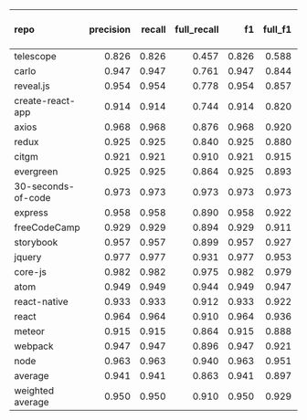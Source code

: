 | repo               |   precision |   recall |   full_recall |    f1 |   full_f1 |   ppcr |   support |   full_support |   Rules Number |   Average Rule Len |
|:-------------------|------------:|---------:|--------------:|------:|----------:|-------:|----------:|---------------:|---------------:|-------------------:|
| telescope          |       0.826 |    0.826 |         0.457 | 0.826 |     0.588 |  0.553 |       172 |            311 |              2 |                2.0 |
| carlo              |       0.947 |    0.947 |         0.761 | 0.947 |     0.844 |  0.804 |      1601 |           1992 |              9 |                5.7 |
| reveal.js          |       0.954 |    0.954 |         0.778 | 0.954 |     0.857 |  0.815 |      8803 |          10799 |             21 |                9.8 |
| create-react-app   |       0.914 |    0.914 |         0.744 | 0.914 |     0.820 |  0.815 |      3505 |           4303 |             14 |                6.4 |
| axios              |       0.968 |    0.968 |         0.876 | 0.968 |     0.920 |  0.905 |      5166 |           5707 |             14 |                7.4 |
| redux              |       0.925 |    0.925 |         0.840 | 0.925 |     0.880 |  0.908 |      4956 |           5461 |             17 |                6.7 |
| citgm              |       0.921 |    0.921 |         0.910 | 0.921 |     0.915 |  0.988 |      5047 |           5107 |             59 |                7.0 |
| evergreen          |       0.925 |    0.925 |         0.864 | 0.925 |     0.893 |  0.934 |     19978 |          21381 |            217 |               11.0 |
| 30-seconds-of-code |       0.973 |    0.973 |         0.973 | 0.973 |     0.973 |  1.000 |     11493 |          11493 |             51 |                8.1 |
| express            |       0.958 |    0.958 |         0.890 | 0.958 |     0.922 |  0.929 |     14453 |          15557 |             27 |                7.8 |
| freeCodeCamp       |       0.929 |    0.929 |         0.894 | 0.929 |     0.911 |  0.962 |     23738 |          24670 |            156 |               12.5 |
| storybook          |       0.957 |    0.957 |         0.899 | 0.957 |     0.927 |  0.939 |     33970 |          36185 |             57 |                9.6 |
| jquery             |       0.977 |    0.977 |         0.931 | 0.977 |     0.953 |  0.953 |     45912 |          48173 |             33 |                9.7 |
| core-js            |       0.982 |    0.982 |         0.975 | 0.982 |     0.979 |  0.993 |     65836 |          66293 |             67 |                8.8 |
| atom               |       0.949 |    0.949 |         0.944 | 0.949 |     0.947 |  0.994 |     17758 |          17860 |            388 |               10.9 |
| react-native       |       0.933 |    0.933 |         0.912 | 0.933 |     0.922 |  0.978 |     88255 |          90259 |            447 |               12.5 |
| react              |       0.964 |    0.964 |         0.910 | 0.964 |     0.936 |  0.944 |     78845 |          83561 |             90 |               11.6 |
| meteor             |       0.915 |    0.915 |         0.864 | 0.915 |     0.888 |  0.944 |    136471 |         144540 |            309 |               13.5 |
| webpack            |       0.947 |    0.947 |         0.896 | 0.947 |     0.921 |  0.946 |     73084 |          77240 |             68 |               10.6 |
| node               |       0.963 |    0.963 |         0.940 | 0.963 |     0.951 |  0.976 |    188556 |         193177 |            416 |               14.1 |
| average            |       0.941 |    0.941 |         0.863 | 0.941 |     0.897 |  0.914 |     41379 |          43203 |            123 |                9.3 |
| weighted average   |       0.950 |    0.950 |         0.910 | 0.950 |     0.929 |  0.959 |           |                |                |                    |